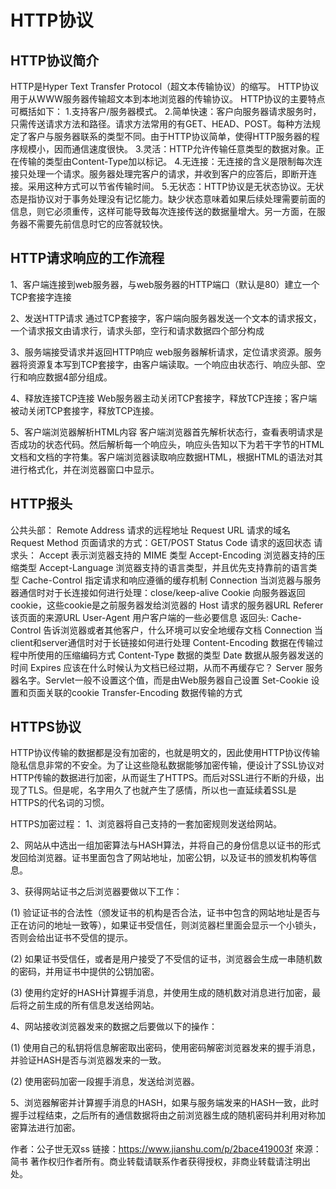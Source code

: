 # HTTP协议
## HTTP协议简介
HTTP是Hyper Text Transfer Protocol（超文本传输协议）的缩写。
HTTP协议用于从WWW服务器传输超文本到本地浏览器的传输协议。
HTTP协议的主要特点可概括如下：
1.支持客户/服务器模式。
2.简单快速：客户向服务器请求服务时，只需传送请求方法和路径。请求方法常用的有GET、HEAD、POST。每种方法规定了客户与服务器联系的类型不同。由于HTTP协议简单，使得HTTP服务器的程序规模小，因而通信速度很快。
3.灵活：HTTP允许传输任意类型的数据对象。正在传输的类型由Content-Type加以标记。
4.无连接：无连接的含义是限制每次连接只处理一个请求。服务器处理完客户的请求，并收到客户的应答后，即断开连接。采用这种方式可以节省传输时间。
5.无状态：HTTP协议是无状态协议。无状态是指协议对于事务处理没有记忆能力。缺少状态意味着如果后续处理需要前面的信息，则它必须重传，这样可能导致每次连接传送的数据量增大。另一方面，在服务器不需要先前信息时它的应答就较快。

## HTTP请求响应的工作流程
1、客户端连接到web服务器，与web服务器的HTTP端口（默认是80）建立一个TCP套接字连接

2、发送HTTP请求 通过TCP套接字，客户端向服务器发送一个文本的请求报文，一个请求报文由请求行，请求头部，空行和请求数据四个部分构成

3、服务端接受请求并返回HTTP响应 web服务器解析请求，定位请求资源。服务器将资源复本写到TCP套接字，由客户端读取。一个响应由状态行、响应头部、空行和响应数据4部分组成。

4、释放连接TCP连接 Web服务器主动关闭TCP套接字，释放TCP连接；客户端被动关闭TCP套接字，释放TCP连接。

5、客户端浏览器解析HTML内容 客户端浏览器首先解析状态行，查看表明请求是否成功的状态代码。然后解析每一个响应头，响应头告知以下为若干字节的HTML文档和文档的字符集。客户端浏览器读取响应数据HTML，根据HTML的语法对其进行格式化，并在浏览器窗口中显示。

## HTTP报头
公共头部：
 Remote Address	 请求的远程地址
 Request URL	 请求的域名
 Request Method	 页面请求的方式：GET/POST
 Status Code	 请求的返回状态
请求头：
 Accept	 表示浏览器支持的 MIME 类型
 Accept-Encoding	 浏览器支持的压缩类型
 Accept-Language	 浏览器支持的语言类型，并且优先支持靠前的语言类型
 Cache-Control	指定请求和响应遵循的缓存机制 
 Connection	 当浏览器与服务器通信时对于长连接如何进行处理：close/keep-alive
 Cookie	 向服务器返回cookie，这些cookie是之前服务器发给浏览器的
 Host	 请求的服务器URL
 Referer	 该页面的来源URL
 User-Agent	 用户客户端的一些必要信息
返回头:
Cache-Control	 告诉浏览器或者其他客户，什么环境可以安全地缓存文档
 Connection	 当client和server通信时对于长链接如何进行处理
 Content-Encoding	 数据在传输过程中所使用的压缩编码方式
 Content-Type	 数据的类型
 Date	 数据从服务器发送的时间
 Expires	 应该在什么时候认为文档已经过期，从而不再缓存它？
 Server	 服务器名字。Servlet一般不设置这个值，而是由Web服务器自己设置
 Set-Cookie	 设置和页面关联的cookie
 Transfer-Encoding	 数据传输的方式

## HTTPS协议
HTTP协议传输的数据都是没有加密的，也就是明文的，因此使用HTTP协议传输隐私信息非常的不安全。为了让这些隐私数据能够加密传输，便设计了SSL协议对HTTP传输的数据进行加密，从而诞生了HTTPS。而后对SSL进行不断的升级，出现了TLS。但是呢，名字用久了也就产生了感情，所以也一直延续着SSL是HTTPS的代名词的习惯。

HTTPS加密过程：
1、浏览器将自己支持的一套加密规则发送给网站。

2、网站从中选出一组加密算法与HASH算法，并将自己的身份信息以证书的形式发回给浏览器。证书里面包含了网站地址，加密公钥，以及证书的颁发机构等信息。

3、获得网站证书之后浏览器要做以下工作：

(1) 验证证书的合法性（颁发证书的机构是否合法，证书中包含的网站地址是否与正在访问的地址一致等），如果证书受信任，则浏览器栏里面会显示一个小锁头，否则会给出证书不受信的提示。

(2) 如果证书受信任，或者是用户接受了不受信的证书，浏览器会生成一串随机数的密码，并用证书中提供的公钥加密。

(3) 使用约定好的HASH计算握手消息，并使用生成的随机数对消息进行加密，最后将之前生成的所有信息发送给网站。

4、网站接收浏览器发来的数据之后要做以下的操作：

(1) 使用自己的私钥将信息解密取出密码，使用密码解密浏览器发来的握手消息，并验证HASH是否与浏览器发来的一致。

(2) 使用密码加密一段握手消息，发送给浏览器。

5、浏览器解密并计算握手消息的HASH，如果与服务端发来的HASH一致，此时握手过程结束，之后所有的通信数据将由之前浏览器生成的随机密码并利用对称加密算法进行加密。

作者：公子世无双ss
链接：https://www.jianshu.com/p/2bace419003f
來源：简书
著作权归作者所有。商业转载请联系作者获得授权，非商业转载请注明出处。


